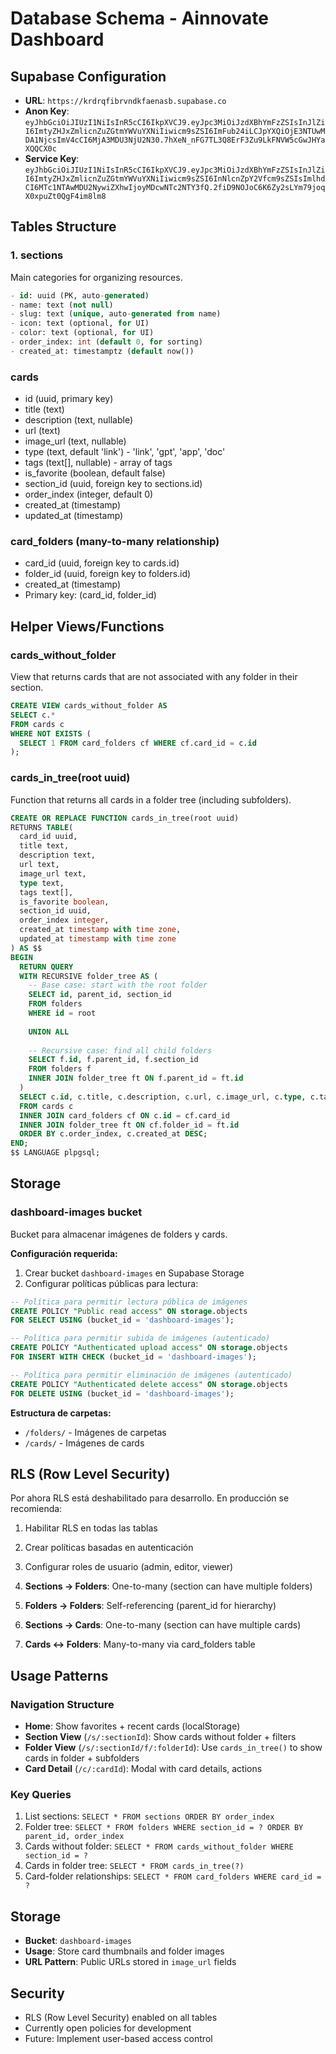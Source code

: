 # Database Schema - Ainnovate Dashboard

## Supabase Configuration
- **URL**: `https://krdrqfibrvndkfaenasb.supabase.co`
- **Anon Key**: `eyJhbGciOiJIUzI1NiIsInR5cCI6IkpXVCJ9.eyJpc3MiOiJzdXBhYmFzZSIsInJlZiI6ImtyZHJxZmlicnZuZGtmYWVuYXNiIiwicm9sZSI6ImFub24iLCJpYXQiOjE3NTUwMDA1NjcsImV4cCI6MjA3MDU3NjU2N30.7hXeN_nFG7TL3Q8ErF3Zu9LkFNVW5cGwJHYaXQQCX0c`
- **Service Key**: `eyJhbGciOiJIUzI1NiIsInR5cCI6IkpXVCJ9.eyJpc3MiOiJzdXBhYmFzZSIsInJlZiI6ImtyZHJxZmlicnZuZGtmYWVuYXNiIiwicm9sZSI6InNlcnZpY2Vfcm9sZSIsImlhdCI6MTc1NTAwMDU2NywiZXhwIjoyMDcwNTc2NTY3fQ.2fiD9NOJoC6K6Zy2sLYm79joqX0xpuZt0QgF4im8lm8`

## Tables Structure

### 1. sections
Main categories for organizing resources.
```sql
- id: uuid (PK, auto-generated)
- name: text (not null)
- slug: text (unique, auto-generated from name)
- icon: text (optional, for UI)
- color: text (optional, for UI)
- order_index: int (default 0, for sorting)
- created_at: timestamptz (default now())
```

### cards
- id (uuid, primary key)
- title (text)
- description (text, nullable)
- url (text)
- image_url (text, nullable)
- type (text, default 'link') - 'link', 'gpt', 'app', 'doc'
- tags (text[], nullable) - array of tags
- is_favorite (boolean, default false)
- section_id (uuid, foreign key to sections.id)
- order_index (integer, default 0)
- created_at (timestamp)
- updated_at (timestamp)

### card_folders (many-to-many relationship)
- card_id (uuid, foreign key to cards.id)
- folder_id (uuid, foreign key to folders.id)
- created_at (timestamp)
- Primary key: (card_id, folder_id)

## Helper Views/Functions

### cards_without_folder
View that returns cards that are not associated with any folder in their section.

```sql
CREATE VIEW cards_without_folder AS
SELECT c.*
FROM cards c
WHERE NOT EXISTS (
  SELECT 1 FROM card_folders cf WHERE cf.card_id = c.id
);
```

### cards_in_tree(root uuid)
Function that returns all cards in a folder tree (including subfolders).

```sql
CREATE OR REPLACE FUNCTION cards_in_tree(root uuid)
RETURNS TABLE(
  card_id uuid,
  title text,
  description text,
  url text,
  image_url text,
  type text,
  tags text[],
  is_favorite boolean,
  section_id uuid,
  order_index integer,
  created_at timestamp with time zone,
  updated_at timestamp with time zone
) AS $$
BEGIN
  RETURN QUERY
  WITH RECURSIVE folder_tree AS (
    -- Base case: start with the root folder
    SELECT id, parent_id, section_id
    FROM folders
    WHERE id = root
    
    UNION ALL
    
    -- Recursive case: find all child folders
    SELECT f.id, f.parent_id, f.section_id
    FROM folders f
    INNER JOIN folder_tree ft ON f.parent_id = ft.id
  )
  SELECT c.id, c.title, c.description, c.url, c.image_url, c.type, c.tags, c.is_favorite, c.section_id, c.order_index, c.created_at, c.updated_at
  FROM cards c
  INNER JOIN card_folders cf ON c.id = cf.card_id
  INNER JOIN folder_tree ft ON cf.folder_id = ft.id
  ORDER BY c.order_index, c.created_at DESC;
END;
$$ LANGUAGE plpgsql;
```

## Storage

### dashboard-images bucket
Bucket para almacenar imágenes de folders y cards.

**Configuración requerida:**
1. Crear bucket `dashboard-images` en Supabase Storage
2. Configurar políticas públicas para lectura:

```sql
-- Política para permitir lectura pública de imágenes
CREATE POLICY "Public read access" ON storage.objects
FOR SELECT USING (bucket_id = 'dashboard-images');

-- Política para permitir subida de imágenes (autenticado)
CREATE POLICY "Authenticated upload access" ON storage.objects
FOR INSERT WITH CHECK (bucket_id = 'dashboard-images');

-- Política para permitir eliminación de imágenes (autenticado)
CREATE POLICY "Authenticated delete access" ON storage.objects
FOR DELETE USING (bucket_id = 'dashboard-images');
```

**Estructura de carpetas:**
- `/folders/` - Imágenes de carpetas
- `/cards/` - Imágenes de cards

## RLS (Row Level Security)

Por ahora RLS está deshabilitado para desarrollo. En producción se recomienda:

1. Habilitar RLS en todas las tablas
2. Crear políticas basadas en autenticación
3. Configurar roles de usuario (admin, editor, viewer)

1. **Sections → Folders**: One-to-many (section can have multiple folders)
2. **Folders → Folders**: Self-referencing (parent_id for hierarchy)
3. **Sections → Cards**: One-to-many (section can have multiple cards)
4. **Cards ↔ Folders**: Many-to-many via card_folders table
## Usage Patterns

### Navigation Structure
- **Home**: Show favorites + recent cards (localStorage)
- **Section View** (`/s/:sectionId`): Show cards without folder + filters
- **Folder View** (`/s/:sectionId/f/:folderId`): Use `cards_in_tree()` to show cards in folder + subfolders
- **Card Detail** (`/c/:cardId`): Modal with card details, actions

### Key Queries
1. List sections: `SELECT * FROM sections ORDER BY order_index`
2. Folder tree: `SELECT * FROM folders WHERE section_id = ? ORDER BY parent_id, order_index`
3. Cards without folder: `SELECT * FROM cards_without_folder WHERE section_id = ?`
4. Cards in folder tree: `SELECT * FROM cards_in_tree(?)`
5. Card-folder relationships: `SELECT * FROM card_folders WHERE card_id = ?`

## Storage
- **Bucket**: `dashboard-images`
- **Usage**: Store card thumbnails and folder images
- **URL Pattern**: Public URLs stored in `image_url` fields

## Security
- RLS (Row Level Security) enabled on all tables
- Currently open policies for development
- Future: Implement user-based access control
